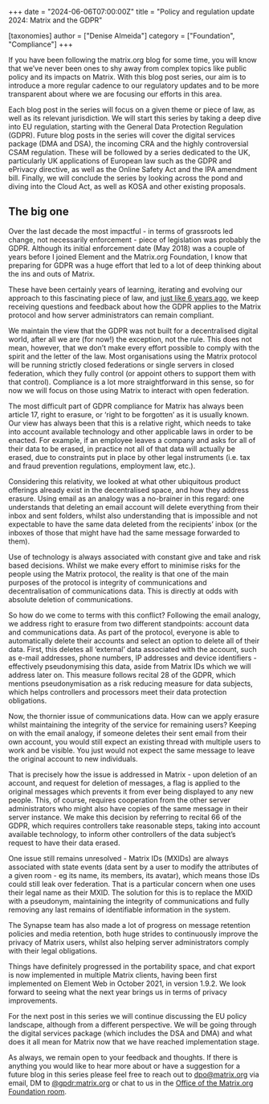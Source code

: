 +++
date = "2024-06-06T07:00:00Z"
title = "Policy and regulation update 2024: Matrix and the GDPR"

[taxonomies]
author = ["Denise Almeida"]
category = ["Foundation", "Compliance"]
+++

If you have been following the matrix.org blog for some time, you will know that we’ve never been ones to shy away from complex topics like public policy and its impacts on Matrix. With this blog post series, our aim is to introduce a more regular cadence to our regulatory updates and to be more transparent about where we are focusing our efforts in this area.

Each blog post in the series will focus on a given theme or piece of law, as well as its relevant jurisdiction. We will start this series by taking a deep dive into EU regulation, starting with the General Data Protection Regulation (GDPR). Future blog posts in the series will cover the digital services package (DMA and DSA), the incoming CRA and the highly controversial CSAM regulation. These will be followed by a series dedicated to the UK, particularly UK applications of European law such as the GDPR and ePrivacy directive, as well as the Online Safety Act and the IPA amendment bill. Finally, we will conclude the series by looking across the pond and diving into the Cloud Act, as well as KOSA and other existing proposals.

<!-- more -->

## The big one

Over the last decade the most impactful - in terms of grassroots led change, not necessarily enforcement - piece of legislation was probably the GDPR. Although its initial enforcement date (May 2018) was a couple of years before I joined Element and the Matrix.org Foundation, I know that preparing for GDPR was a huge effort that led to a lot of deep thinking about the ins and outs of Matrix.

These have been certainly years of learning, iterating and evolving our approach to this fascinating piece of law, and [just like 6 years ago](https://www.matrix.org/blog/2018/05/08/gdpr-compliance-in-matrix), we keep receiving questions and feedback about how the GDPR applies to the Matrix protocol and how server administrators can remain compliant.

We maintain the view that the GDPR was not built for a decentralised digital world, after all we are (for now!) the exception, not the rule. This does not mean, however, that we don’t make every effort possible to comply with the spirit and the letter of the law. Most organisations using the Matrix protocol will be running strictly closed federations or single servers in closed federation, which they fully control (or appoint others to support them with that control). Compliance is a lot more straightforward in this sense, so for now we will focus on those using Matrix to interact with open federation.

The most difficult part of GDPR compliance for Matrix has always been article 17, right to erasure, or ‘right to be forgotten’ as it is usually known. Our view has always been that this is a relative right, which needs to take into account available technology and other applicable laws in order to be enacted. For example, if an employee leaves a company and asks for all of their data to be erased, in practice not all of that data will actually be erased, due to constraints put in place by other legal instruments (i.e. tax and fraud prevention regulations, employment law, etc.).

Considering this relativity, we looked at what other ubiquitous product offerings already exist in the decentralised space, and how they address erasure. Using email as an analogy was a no-brainer in this regard: one understands that deleting an email account will delete everything from their inbox and sent folders, whilst also understanding that is impossible and not expectable to have the same data deleted from the recipients’ inbox (or the inboxes of those that might have had the same message forwarded to them).

Use of technology is always associated with constant give and take and risk based decisions. Whilst we make every effort to minimise risks for the people using the Matrix protocol, the reality is that one of the main purposes of the protocol is integrity of communications and decentralisation of communications data. This is directly at odds with absolute deletion of communications.

So how do we come to terms with this conflict? Following the email analogy, we address right to erasure from two different standpoints: account data and communications data. As part of the protocol, everyone is able to automatically delete their accounts and select an option to delete all of their data. First, this deletes all ‘external’ data associated with the account, such as e-mail addresses, phone numbers, IP addresses and device identifiers - effectively pseudonymising this data, aside from Matrix IDs which we will address later on. This measure follows recital 28 of the GDPR, which mentions pseudonymisation as a risk reducing measure for data subjects, which helps controllers and processors meet their data protection obligations.

Now, the thornier issue of communications data. How can we apply erasure whilst maintaining the integrity of the service for remaining users? Keeping on with the email analogy, if someone deletes their sent email from their own account, you would still expect an existing thread with multiple users to work and be visible. You just would not expect the same message to leave the original account to new individuals.

That is precisely how the issue is addressed in Matrix - upon deletion of an account, and request for deletion of messages, a flag is applied to the original messages which prevents it from ever being displayed to any new people. This, of course, requires cooperation from the other server administrators who might also have copies of the same message in their server instance. We make this decision by referring to recital 66 of the GDPR, which requires controllers take reasonable steps, taking into account available technology, to inform other controllers of the data subject’s request to have their data erased.

One issue still remains unresolved - Matrix IDs (MXIDs) are always associated with state events (data sent by a user to modify the attributes of a given room - eg its name, its members, its avatar), which means those IDs could still leak over federation. That is a particular concern when one uses their legal name as their MXID. The solution for this is to replace the MXID with a pseudonym, maintaining the integrity of communications and fully removing any last remains of identifiable information in the system.

The Synapse team has also made a lot of progress on message retention policies and media retention, both huge strides to continuously improve the privacy of Matrix users, whilst also helping server administrators comply with their legal obligations.

Things have definitely progressed in the portability space, and chat export is now implemented in multiple Matrix clients, having been first implemented on Element Web in October 2021, in version 1.9.2. We look forward to seeing what the next year brings us in terms of privacy improvements.

For the next post in this series we will continue discussing the EU policy landscape, although from a different perspective. We will be going through the digital services package (which includes the DSA and DMA) and what does it all mean for Matrix now that we have reached implementation stage.

As always, we remain open to your feedback and thoughts. If there is anything you would like to hear more about or have a suggestion for a future blog in this series please feel free to reach out to [dpo@matrix.org](mailto:dpo@matrix.org) via email, DM to [@gpdr:matrix.org](https://matrix.to/#/@gpdr:matrix.org) or chat to us in the [Office of the Matrix.org Foundation room](https://matrix.to/#/#foundation-office:matrix.org).
